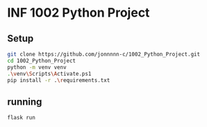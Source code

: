 # INF 1002 Python Project

## Setup
```bash
git clone https://github.com/jonnnnn-c/1002_Python_Project.git
cd 1002_Python_Project
python -m venv venv
.\venv\Scripts\Activate.ps1
pip install -r .\requirements.txt
```

## running
``` python3
flask run
```